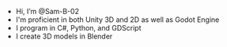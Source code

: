 - Hi, I’m @Sam-B-02
- I'm proficient in both Unity 3D and 2D as well as Godot Engine
- I program in C#, Python, and GDScript
- I create 3D models in Blender

<!---
Sam-B-02/Sam-B-02 is a ✨ special ✨ repository because its `README.md` (this file) appears on your GitHub profile.
You can click the Preview link to take a look at your changes.
--->
